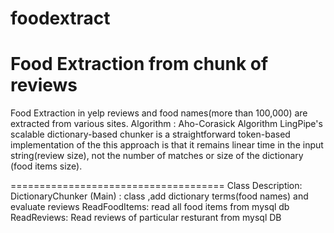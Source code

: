foodextract 
===========
Food Extraction from chunk of reviews
=====================================
Food Extraction in yelp reviews and food names(more than 100,000) are extracted from various sites.
Algorithm : Aho-Corasick Algorithm
LingPipe's scalable dictionary-based chunker is a straightforward token-based implementation of the this approach is that it remains linear time in 
the input string(review size), not the number of matches or size of the dictionary (food items size).

=====================================
Class Description:
DictionaryChunker (Main) : class ,add dictionary terms(food names) and evaluate reviews
ReadFoodItems: read all food items from mysql db
ReadReviews: Read reviews of particular resturant from mysql DB
